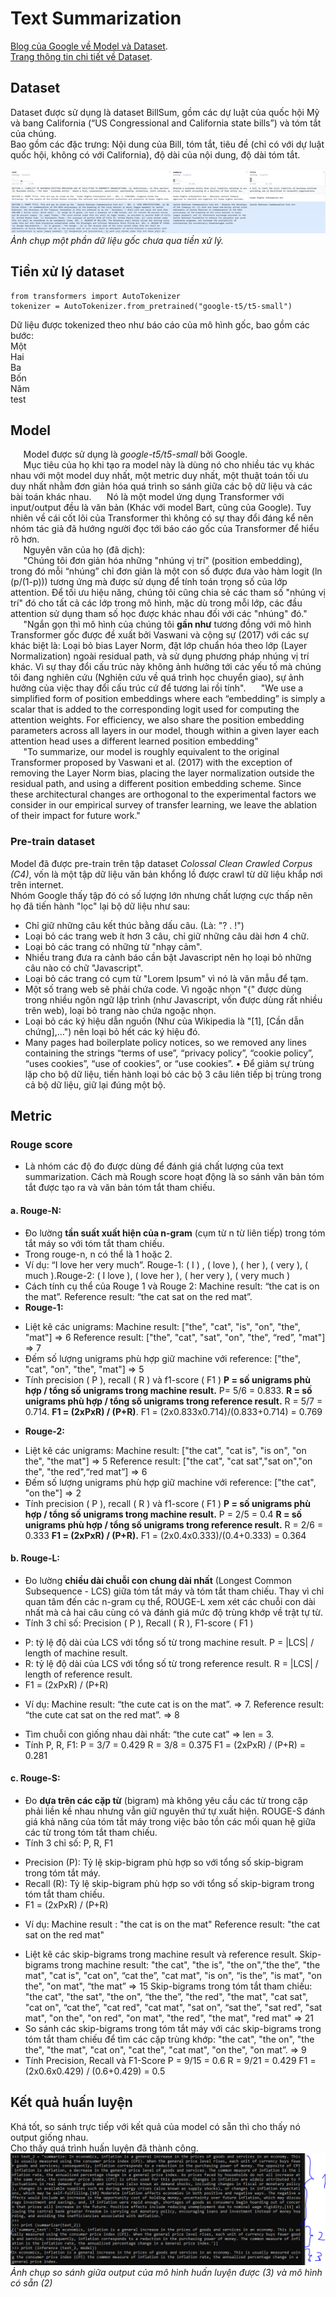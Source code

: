 # Text Summarization
[Blog của Google về Model và Dataset](https://research.google/blog/exploring-transfer-learning-with-t5-the-text-to-text-transfer-transformer/).  
[Trang thông tin chi tiết về Dataset](https://huggingface.co/datasets/billsum).  
## Dataset
Dataset được sử dụng là dataset BillSum, gồm các dự luật của quốc hội Mỹ và bang California (“US Congressional and California state bills”) và tóm tắt của chúng.  
Bao gồm các đặc trưng: Nội dung của Bill, tóm tắt, tiêu đề (chỉ có với dự luật quốc hội, không có với California), độ dài của nội dung, độ dài tóm tắt.  

![](./report_data/BillSumImg.png)  
*Ảnh chụp một phần dữ liệu gốc chưa qua tiền xử lý.*  

## Tiền xử lý dataset  
```
from transformers import AutoTokenizer
tokenizer = AutoTokenizer.from_pretrained("google-t5/t5-small")
```  
Dữ liệu được tokenized theo như báo cáo của mô hình gốc, bao gồm các bước:  
	Một  
	Hai  
	Ba  
	Bốn  
	Năm  
test
## Model  
$\quad$ Model được sử dụng là *google-t5/t5-small* bởi Google.  
$\quad$ Mục tiêu của họ khi tạo ra model này là dùng nó cho nhiều tác vụ khác nhau với một model duy nhất, một metric duy nhất, một thuật toán tối ưu duy nhất nhằm đơn giản hóa quá trình so sánh giữa các bộ dữ liệu và các bài toán khác nhau.
$\quad$ Nó là một model ứng dụng Transformer với input/output đều là văn bản (Khác với model Bart, cũng của Google). Tuy nhiên về cái cốt lõi của Transformer thì không có sự thay đổi đáng kể nên nhóm tác giả đã hướng người đọc tới báo cáo gốc của Transformer để hiểu rõ hơn.  
$\quad$ Nguyên văn của họ (đã dịch):  
$\quad$ "Chúng tôi đơn giản hóa những "nhúng vị trí" (position embedding), trong đó mỗi “nhúng” chỉ đơn giản là một con số được đưa vào hàm logit (ln (p/(1-p))) tương ứng mà được sử dụng để tính toán trọng số của lớp attention. Để tối ưu hiệu năng, chúng tôi cũng chia sẻ các tham số "nhúng vị trí" đó cho tất cả các lớp trong mô hình, mặc dù trong mỗi lớp, các đầu attention sử dụng tham số học được khác nhau đối với các "nhúng" đó."  
$\quad$ "Ngắn gọn thì mô hình của chúng tôi **gần như** tương đồng với mô hình Transformer gốc được đề xuất bởi Vaswani và cộng sự (2017) với các sự khác biệt là: Loại bỏ bias Layer Norm, đặt lớp chuẩn hóa theo lớp (Layer Normalization) ngoài residual path, và sử dụng phương pháp nhúng vị trí khác. Vì sự thay đổi cấu trúc này không ảnh hưởng tới các yếu tố mà chúng tôi đang nghiên cứu (Nghiên cứu về quá trình học chuyển giao), sự ảnh hưởng của việc thay đổi cấu trúc cứ để tương lai rồi tính".
$\quad$ "We use a simplified form of position embeddings where each “embedding” is simply a scalar that is added to the corresponding logit used for computing the attention weights. For efficiency, we also share the position embedding parameters across all layers in our model, though within a given layer each attention head uses a different learned position embedding"  
$\quad$ "To summarize, our model is roughly equivalent to the original Transformer proposed by Vaswani et al. (2017) with the exception of removing the Layer Norm bias, placing the layer normalization outside the residual path, and using a different position embedding scheme. Since these architectural changes are orthogonal to the experimental factors we consider in our empirical survey of transfer learning, we leave the ablation of their impact for future work."
  
  
### Pre-train dataset
Model đã được pre-train trên tập dataset *Colossal Clean Crawled Corpus (C4)*, vốn là một tập dữ liệu văn bản khổng lồ được crawl từ dữ liệu khắp nơi trên internet.  
Nhóm Google thấy tập đó có số lượng lớn nhưng chất lượng cực thấp nên họ đã tiến hành "lọc" lại bộ dữ liệu như sau:  
* Chỉ giữ những câu kết thúc bằng dấu câu. (Là: "? . !")  
* Loại bỏ các trang web ít hơn 3 câu, chỉ giữ những câu dài hơn 4 chữ.  
* Loại bỏ các trang có những từ "nhạy cảm".
* Nhiều trang đưa ra cảnh báo cần bật Javascript nên họ loại bỏ những câu nào có chữ "Javascript".
* Loại bỏ các trang có cụm từ "Lorem Ipsum" vì nó là văn mẫu để tạm.
* Một số trang web sẽ phải chứa code. Vì ngoặc nhọn "{" được dùng trong nhiều ngôn ngữ lập trình (như Javascript, vốn được dùng rất nhiều trên web),  loại bỏ trang nào chứa ngoặc nhọn.  
* Loại bỏ các ký hiệu dẫn nguồn (Như của Wikipedia là "[1], [Cần dẫn chứng],...") nên loại bỏ hết các ký hiệu đó.  
* Many pages had boilerplate policy notices, so we removed any lines containing the
strings “terms of use”, “privacy policy”, “cookie policy”, “uses cookies”, “use of
cookies”, or “use cookies”.
• Để giảm sự trùng lặp cho bộ dữ liệu, tiến hành loại bỏ các bộ 3 câu liên tiếp bị trùng trong cả bộ dữ liệu, giữ lại đúng một bộ.
## Metric  
### Rouge score 
* Là nhóm các độ đo được dùng để đánh giá chất lượng của text summarization. Cách mà Rough score hoạt động là so sánh văn bản tóm tắt được tạo ra và văn bản tóm tắt tham chiếu.
#### a.	Rouge-N: 
-	Đo lường **tần suất xuất hiện của n-gram** (cụm từ n từ liên tiếp) trong tóm tắt máy so với tóm tắt tham chiếu.
-	Trong rouge-n, n có thể là 1 hoặc 2. 
-	Ví dụ: “I love her very much”. Rouge-1: ( I ) , ( love ), ( her ), ( very ), ( much ).Rouge-2: ( I love ), ( love her ), ( her very ), ( very much )
-	Cách tính cụ thể của Rouge 1 và Rouge 2:
Machine result: “the cat is on the mat”. 
Reference result: “the cat sat on the red mat”.
-	**Rouge-1:** 
+ Liệt kê các unigrams:
Machine result: ["the", "cat", "is", "on", "the", "mat"] => 6
Reference result: ["the", "cat", "sat", "on", "the", “red”, "mat"] => 7
+ Đếm số lượng unigrams phù hợp giữ machine với reference:
 	["the", "cat",  "on", "the", "mat"]   => 5
+ Tính precision ( P ), recall ( R ) và f1-score ( F1 )
**P = số unigrams phù hợp / tổng số unigrams trong machine result.** P= 5/6 = 0.833.
**R = số unigrams phù hợp / tổng số unigrams trong reference result.** R = 5/7 = 0.714.
**F1 = (2xPxR) / (P+R)**. F1 = (2x0.833x0.714)/(0.833+0.714) = 0.769
-	**Rouge-2:**
+ Liệt kê các unigrams:
Machine result: ["the cat", "cat is", "is on", "on the", "the mat"] => 5
Reference result: ["the cat", "cat sat","sat on","on the", "the red",“red mat”] => 6
+ Đếm số lượng unigrams phù hợp giữ machine với reference:
 	["the cat", "on the"]   => 2
+ Tính precision ( P ), recall ( R ) và f1-score ( F1 )
**P = số unigrams phù hợp / tổng số unigrams trong machine result.** P = 2/5 = 0.4
**R = số unigrams phù hợp / tổng số unigrams trong reference result.** R = 2/6 = 0.333
**F1 = (2xPxR) / (P+R).** F1 = (2x0.4x0.333)/(0.4+0.333) = 0.364
#### b. Rouge-L:
-	Đo lường **chiều dài chuỗi con chung dài nhất** (Longest Common Subsequence - LCS) giữa tóm tắt máy và tóm tắt tham chiếu. Thay vì chỉ quan tâm đến các n-gram cụ thể, ROUGE-L xem xét các chuỗi con dài nhất mà cả hai câu cùng có và đánh giá mức độ trùng khớp về trật tự từ.
-	Tính 3 chỉ số: Precision ( P ), Recall ( R ), F1-score ( F1 )
+ P: tỷ lệ độ dài của LCS với tổng số từ trong machine result. 
   P = |LCS| / length of machine result.
+ R: tỷ lệ độ dài của LCS với tổng số từ trong reference result.
   R = |LCS| / length of reference result.
+ F1 = (2xPxR) / (P+R)
-	Ví dụ: 
 Machine result: “the cute cat is on the mat”. => 7.
 Reference result: “the cute cat sat on the red mat”. => 8
+ Tìm chuỗi con giống nhau dài nhất: “the cute cat” => len = 3.
+ Tính P, R, F1:
P = 3/7 = 0.429
R = 3/8 = 0.375
F1 = (2xPxR) / (P+R) = 0.281
#### c.	Rouge-S:
-	Đo **dựa trên các cặp từ** (bigram) mà không yêu cầu các từ trong cặp phải liền kề nhau nhưng vẫn giữ nguyên thứ tự xuất hiện. ROUGE-S đánh giá khả năng của tóm tắt máy trong việc bảo tồn các mối quan hệ giữa các từ trong tóm tắt tham chiếu.
-	Tính 3 chỉ số: P, R, F1
+ Precision (P): Tỷ lệ skip-bigram phù hợp so với tổng số skip-bigram trong tóm tắt máy.
+ Recall (R): Tỷ lệ skip-bigram phù hợp so với tổng số skip-bigram trong tóm tắt tham chiếu.
+ F1 = (2xPxR) / (P+R)
-	Ví dụ: Machine result : "the cat is on the mat" Reference result: "the cat sat on the red mat"
+ Liệt kê các skip-bigrams trong machine result và reference result.
Skip-bigrams trong machine result: "the cat", "the is", "the on",”the the”, "the mat", "cat is", "cat on", “cat the”, "cat mat", "is on", “is the”, "is mat", "on the", "on mat", “the mat” => 15
Skip-bigrams trong tóm tắt tham chiếu: "the cat", "the sat", "the on", “the the”, "the red", "the mat", "cat sat", "cat on", “cat the”, "cat red", "cat mat", "sat on", “sat the”, "sat red", "sat mat", "on the", "on red", "on mat", "the red", "the mat", "red mat" => 21
+ So sánh các skip-bigrams trong tóm tắt máy với các skip-bigrams trong tóm tắt tham chiếu để tìm các cặp trùng khớp:
"the cat", "the on", "the the", "the mat", "cat on", "cat the", "cat mat", "on the", "on mat”.  => 9
+ Tính Precision, Recall và F1-Score
P = 9/15 = 0.6
R = 9/21 = 0.429
F1 = (2x0.6x0.429) / (0.6+0.429) = 0.5





## Kết quả huấn luyện  
Khá tốt, so sánh trực tiếp với kết quả của model có sẵn thì cho thấy nó output giống nhau.  
Cho thấy quá trình huấn luyện đã thành công. 
![](./report_data/OutputDemo.png)  
*Ảnh chụp so sánh giữa output của mô hình huấn luyện được (3) và mô hình có sẵn (2)*  

